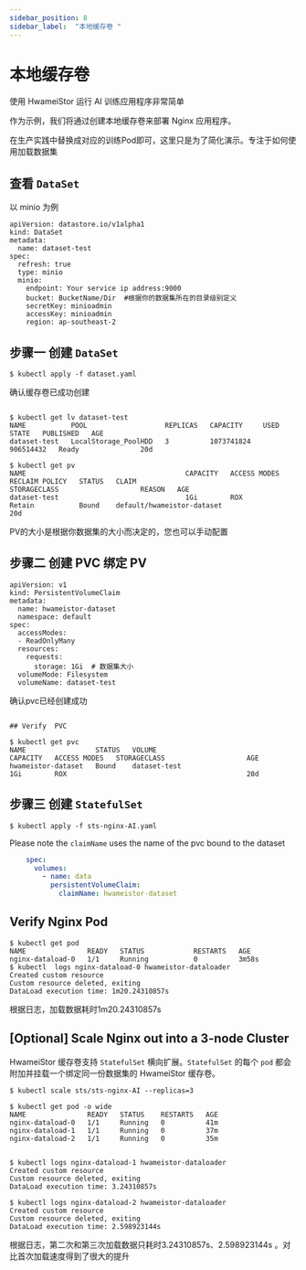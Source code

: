 ```yaml
---
sidebar_position: 8
sidebar_label:  "本地缓存卷 "
---
```


# 本地缓存卷

使用 HwameiStor 运行 AI 训练应用程序非常简单

作为示例，我们将通过创建本地缓存卷来部署 Nginx 应用程序。

在生产实践中替换成对应的训练Pod即可，这里只是为了简化演示。专注于如何使用加载数据集


## 查看 `DataSet`

以 minio 为例

```console
apiVersion: datastore.io/v1alpha1
kind: DataSet
metadata:
  name: dataset-test
spec:
  refresh: true
  type: minio
  minio:
    endpoint: Your service ip address:9000
    bucket: BucketName/Dir  #根据你的数据集所在的目录级别定义
    secretKey: minioadmin
    accessKey: minioadmin
    region: ap-southeast-2  
```

## 步骤一 创建 `DataSet`


```Console
$ kubectl apply -f dataset.yaml
```

确认缓存卷已成功创建

```Console

$ kubectl get lv dataset-test
NAME           POOL                   REPLICAS   CAPACITY     USED        STATE   PUBLISHED   AGE
dataset-test   LocalStorage_PoolHDD   3          1073741824   906514432   Ready               20d

$ kubectl get pv
NAME                                       CAPACITY   ACCESS MODES   RECLAIM POLICY   STATUS   CLAIM                                                    STORAGECLASS                    REASON   AGE
dataset-test                               1Gi        ROX            Retain           Bound    default/hwameistor-dataset                                                                        20d
```

PV的大小是根据你数据集的大小而决定的，您也可以手动配置

## 步骤二 创建 PVC 绑定 PV

```Console
apiVersion: v1
kind: PersistentVolumeClaim
metadata:
  name: hwameistor-dataset
  namespace: default
spec:
  accessModes:
  - ReadOnlyMany
  resources:
    requests:
      storage: 1Gi  # 数据集大小
  volumeMode: Filesystem
  volumeName: dataset-test
```

确认pvc已经创建成功

```Console

## Verify  PVC

$ kubectl get pvc
NAME                 STATUS   VOLUME                                     CAPACITY   ACCESS MODES   STORAGECLASS                    AGE
hwameistor-dataset   Bound    dataset-test                               1Gi        ROX                                            20d
```

## 步骤三 创建 `StatefulSet`

```Console
$ kubectl apply -f sts-nginx-AI.yaml
```

Please note the `claimName` uses the name of the pvc bound to the dataset

```yaml
    spec:
      volumes:
        - name: data
          persistentVolumeClaim:
            claimName: hwameistor-dataset
```
## Verify Nginx Pod
```Console
$ kubectl get pod
NAME               READY   STATUS            RESTARTS   AGE
nginx-dataload-0   1/1     Running           0          3m58s
$ kubectl  logs nginx-dataload-0 hwameistor-dataloader
Created custom resource
Custom resource deleted, exiting
DataLoad execution time: 1m20.24310857s
```
根据日志，加载数据耗时1m20.24310857s

## [Optional] Scale Nginx out into a 3-node Cluster

HwameiStor 缓存卷支持 `StatefulSet` 横向扩展。`StatefulSet` 的每个 `pod` 都会附加并挂载一个绑定同一份数据集的 HwameiStor 缓存卷。

```console
$ kubectl scale sts/sts-nginx-AI --replicas=3

$ kubectl get pod -o wide
NAME               READY   STATUS    RESTARTS   AGE
nginx-dataload-0   1/1     Running   0          41m
nginx-dataload-1   1/1     Running   0          37m
nginx-dataload-2   1/1     Running   0          35m


$ kubectl logs nginx-dataload-1 hwameistor-dataloader
Created custom resource
Custom resource deleted, exiting
DataLoad execution time: 3.24310857s

$ kubectl logs nginx-dataload-2 hwameistor-dataloader
Created custom resource
Custom resource deleted, exiting
DataLoad execution time: 2.598923144s

```

根据日志，第二次和第三次加载数据只耗时3.24310857s、2.598923144s 。对比首次加载速度得到了很大的提升
